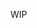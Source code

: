 WIP

<!--- 
# FPGA Generator of phase-shifted digital signals

This folder contains a Quartus project implementing a multi-channel generator of phase-shifted signals. The duty cycle of each channel, as well as the relative phase shift between channels can be set. In addition, the frequency (which is shared by all channels) can be changed. 


## Features

* 64 digital output channels
* Configurable output frequency shared among channels [TODO: range]
* Configurable phase shift of individual channels (resolution 1/360 of signal period)
* Configurable duty cycle of individual channels (resolution 1/360 of signal period)
* Communication via UART

## Hardware

This version of the generator runs on Altera DE0-Nano developement board (Cyclone IV).

## Software

Developed using Quartus II 64-bit Version 13.0.1.

## Pin mapping

TODO


## Communication protocol

At the moment of writing, the communication is one-way. Each command sent via UART starts with a 3 byte opencode, followed by a number of data bytes and ends with a 3 byte closecode.

In addition to the examples provided below, also see the [python communication scripts developed at AA4CC](py/).


### Reconfiguring channel phases and duty cycles

||Phase & Duty comm codes|
--- | ---
Opencode | 255 255 240
Closecode | 255 255 241

The phase offset and duty cycle of each channel is represented by two 9-bit integers, whose values range from 0 to 360.

Each unit (or degree) corresponds to 1/360 of the signal period. Therefore, a channel with duty set to 180 will have a 50% duty cycle. A channel with phase set to 90 will lag behind those with duty set to 0 by 1/4 of the signal period.

As there are 64 channels, a total of 64x2x9 = 1152 bits (144 bytes) of data need to be transferred to reconfigure the channels.

After receiving the opencode, the device shifts following bytes into a settings shift register. Upon receiving the closecode, all channels are simultaneously reconfigured using the settings in said register.

Note that the output channels keep their original configuration until the closecode is received.

The 9-bit integers within the register are arranged in alternating order of phases and duty cycles, starting with the phase of 63rd channel and ending with the duty of 0th channel. See table below:

|Shift in =>|63rd phase|63rd duty|62nd phase|62nd duty|...|1st phase|1st duty|0th phase|0th duty|Shift out=>|
|-|-|-|-|-|-|-|-|-|-|-|

The device accepts bytes, not 9-bit integers via UART. Therefore, the first data byte sent must correspond to the first 8 bits of of the 0th duty integer, the second byte sent will correspond to the highest bit of 0th duty integer followed by the first 7 bits of 0th phase, et cetera (see example below).

When reconfiguring the channels, always send all 144 data bytes before sending the closecode. The device does not verify the number of bytes received; sending the closecode prematurely may lead to unexpected results due to the use of a shift register.

[Jump to example](###Example-of-communication:-Channels-reconfiguration)

### Reconfiguring the output frequency

||Frequency comm codes|
--- | ---
Opencode | 255 255 242
Closecode | 255 255 243

The change of output signal frequency is accomplished by reconfiguring the [ALTPLL (phase-locked loop)](https://www.intel.com/content/dam/www/programmable/us/en/pdfs/literature/ug/ug_altpll.pdf) entity used in the design.

The PLL uses the onboard 50MHz clock to derive the clock used for driving the logic of channels. Let's call the frequency of this clock F_Logic. To accomplish the resolution of 1/360 of signal period, F_Logic is always 360 times higher than the frequency of the output signals (F_Out). 

By reconfiguring the PLL, it's internal counter variables M, N and C will change. The output frequency of the PLL, which is the aforementioned F_Logic, can be calculated as:

F_Logic = (50*M)/(N*C) [MHz]

At the time of writing, the PLL is reconfigured by means of a 144-bit long scanchain. The description of the scanchain format will follow. I also reccomend that you see [this generated sample scanchain](scanchainExample/36div125.mif). The settings in that generated scanchain correspond to values M = 36, N = 5 and C = 25, which in turn corresponds to F_Logic of 14.4 MHz (and F_Out of 40kHz).

The order of bits follows (see below table for details).

|Bits|Function|
--- | ---
0 to 1 | Reserved 
2 to 9 | Loop Filter
10 to 14| Reserved
15 to 17| Charge Pump
18| N counter Bypass
19 to 26| N counter High Count
27| N counter odd Division
28 to 35| N counter Low Count
36| M couner Bypass
37 to 44| M counter High Count
45| M counter Odd division
46 to 53|M counter Low Count
54| C counter Bypass
55 to 62| C counter High Count
63| C counter odd Division
64 to 71| C counter Low Count
72 to 89|   Same as 54 to 71
90 to 107|  Same as 54 to 71
108 to 125| Same as 54 to 71
126 to 143| Same as 54 to 71

The bits marked as Reserved must be set to 0.

The bits marked as Loop Filter and Charge Pump influence the internal settings of the PLL loop filter and it's charge pump. At the time of writing, no documentation on how to set theese correctly has been found. However, using the default values found in [the sample scanchain](scanchainExample/36div125.mif) seems to work without any problems. In said scanchain, bits 2 to 9 are set to "00110000" and bits 15 to 17 to "001".

The next 3 sets of 17 bits always correspond to counter X, where X is one of M,N,C.

In case that the value of counter X is 1 (and therefore the counter has no effect on the output frequency), then set X counter bypass to 1 and set the remaining 16 bits to 0.

When X is not 1, set X counter bypass to 0.

When X is not 1 AND X is divisible by 2, set X counter Low Count and X counter High Count both to x/2. Additionally, set X counter Odd Division to 0.

When X is not 1 and X is not divisible by 2, set X counter High Count to X/2 (rounded up), and set X counter Low Count to X/2 (rounded down). Additionally, set X counter Odd Division to 1.

Unless X is 1, the sum of X counter Low Count and X counter High count must equal X.

After generating the scanchain by the means described above, split it into bytes and send it in reverse order over UART (preceded by opencode). Upon receiving closecode, the device will reconfigure the PLL. This process is not instant, as the PLL feedback loop needs some time to stabilize. 
 
[Jump to example](###Example-of-communication:-PLL-reconfiguration)

### Example of communication: Channels reconfiguration

Let's assume that we wish to configure the output signals according to the following table:

Variable | Value [�]
---     | ---
Channel 0 duty | 180
Channel 0 phase | 90
Channel 1 duty | 180
Channel 1 phase | 0
Channel 2 duty | 270
Channel 2 phase | 45
Other channels phase | 0
Other channels duty | 0

Therefore, we wish for the shift register to contain following 9-bit integers in this order:

|63rd phase|63rd duty|...|2nd phase|2nd duty|1st phase|1st duty|0th phase|0th duty|
|:-:|:-:|:-:|:-:|:-:|:-:|:-:|:-:|:-:|
|0|0|0...0|45|270|0|180|90|180|

When viewed bit by bit, we get the following table: (only the last 7 bytes are shown)

<table>
  <tr>
    <th colspan="56">9-bit integers</th>
  </tr>
  <tr>
    <th colspan ="2"></th>
    <th colspan="9">45</th>
    <th colspan="9">270</th>
    <th colspan="9">0</th>
    <th colspan="9">180</th>
    <th colspan="9">90</th>
    <th colspan="9">180</th>
  </tr>
  <tr>
    <td>0</td> <td>0</td> <td>0</td> <td>0</td> <td>0</td> <td>1</td> <td>0</td> <td>1</td> <td>1</td> <td>0</td> <td>1</td> <td>1</td> <td>0</td> <td>0</td> <td>0</td> <td>0</td> <td>1</td> <td>1</td> <td>1</td> <td>0</td> <td>0</td> <td>0</td> <td>0</td> <td>0</td> <td>0</td> <td>0</td> <td>0</td> <td>0</td> <td>0</td> <td>0</td> <td>1</td> <td>0</td> <td>1</td> <td>1</td> <td>0</td> <td>1</td> <td>0</td> <td>0</td> <td>0</td> <td>0</td> <td>1</td> <td>0</td> <td>1</td> <td>1</td> <td>0</td> <td>1</td> <td>0</td> <td>0</td> <td>1</td> <td>0</td> <td>1</td> <td>1</td> <td>0</td> <td>1</td> <td>0</td> <td>0</td>
  <tr>
    <th colspan="8">5</th>
    <th colspan="8">176</th>
    <th colspan="8">224</th>
    <th colspan="8">2</th>
    <th colspan="8">208</th>
    <th colspan="8">180</th>
    <th colspan="8">180</th>
  </tr>
  <tr>
    <th colspan="56">Bytes to send</th>
  </tr>
</table>

Therefore, to configure the channels to the desired settings, we need to send following bytes over UART:

255 255 240 180 180 208 2 224 176 5 XXX 255 255 241

(replace XXX with 137 bytes of value 0)


### Example of communication: PLL reconfiguration

Let's assume that our goal is to generate an output of frequency F_Out = 20kHz.

This means that the logic frequency F_Logic needs to be  7.2MHz. The equation

F_Logic = 50*M/(N*C)

can be satisfied for example by setting M = 18, N = 5, C = 25.

We generate the scanchain in accordance to the instructions above:

We set all counter bypass bits to 0.

We set M counter Low and M counter High to 9 and M counter odd division to 0.

We set N counter Low to 2, N counter High to 3 and N counter odd division to 1.

We set C counter Low to 12, C counter High to 13 and C counter odd division to 1.

The resulting scanchain in bits is:

```
00000110 00000000 00100000 00111000 00010000 00100100 00010010 00001101 10000110 00000011 01100001 10000000 11011000 01100000 00110110 00011000 00001101 10000110
```

We need to split it into bytes and send those in reverse order. We need to precede those bytes by opencode and end on closecode. The resulting stream of bytes in its entirety will be as follows:

255 255 242 134 13 24 54 96 216 128 97 3 134 13 18 36 16 56 32 0 6 255 255 243

---!> 
